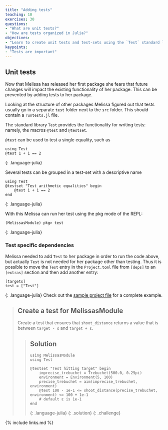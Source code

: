 ```yaml
---
title: "Adding tests"
teaching: 10
exercises: 30
questions:
- "What are unit tests?"
- "How are tests organized in Julia?"
objectives:
- "Learn to create unit tests and test-sets using the `Test` standard library"
keypoints:
- "Tests are important"
---
```


## Unit tests

Now that Melissa has released her first package she fears that future changes will impact the existing functionality of her package.
This can be prevented by adding tests to her package.

Looking at the structure of other packages Melissa figured out that tests usually go in a separate `test` folder next to the `src` folder.
This should contain a `runtests.jl` file.

The standard library `Test` provides the functionality for writing tests:
namely, the macros `@test` and `@testset`.

`@test` can be used to test a single equality, such as

~~~
using Test
@test 1 + 1 == 2
~~~
{: .language-julia}

Several tests can be grouped in a test-set with a descriptive name

~~~
using Test
@testset "Test arithmetic equalities" begin
    @test 1 + 1 == 2
end
~~~
{: .language-julia}

With this Melissa can run her test using the pkg mode of the REPL:

~~~
(MelissasModule) pkg> test
~~~
{: .language-julia}

### Test specific dependencies

Melissa needed to add `Test` to her package in order to run the code above, but actually `Test` is not needed for her package other than testing.
Thus it is possible to move the `Test` entry in the `Project.toml` file from `[deps]` to an `[extras]` section and then add another entry:

~~~
[targets]
test = ["Test"]
~~~
{: .language-julia}
Check out the [sample project file](../code/Project.toml) for a complete example.

> ## Create a test for MelissasModule
>
> Create a test that ensures that `shoot_distance` returns a value that is between `target - ε` and `target + ε`.
>
> > ## Solution
> >
> > ~~~
> > using MelissasModule
> > using Test
> >
> > @testset "Test hitting target" begin
> >     imprecise_trebuchet = Trebuchet(500.0, 0.25pi)
> >     environment = Environment(5, 100)
> >     precise_trebuchet = aim(imprecise_trebuchet, environment)
> >     @test 100 - 1e-1 <= shoot_distance(precise_trebuchet, environment) <= 100 + 1e-1
> >     # default ε is 1e-1
> > end
> > ~~~
> > {: .language-julia}
> {: .solution}
{: .challenge}

{% include links.md %}
